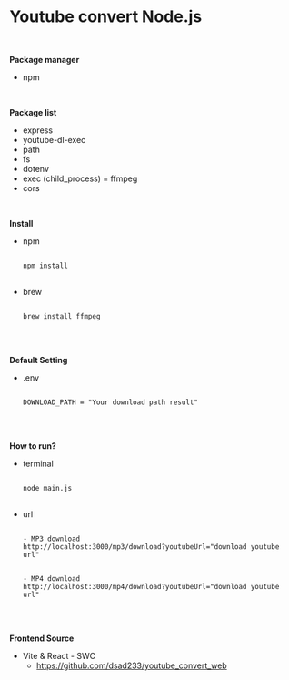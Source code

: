 # Youtube convert Node.js

</br>

**Package manager**
- npm

</br>

**Package list**
- express
- youtube-dl-exec
- path
- fs
- dotenv
- exec (child_process) = ffmpeg
- cors

</br>

**Install**
- npm
  <pre>
  <code>
  npm install
  </code>
  </pre>
  
- brew
  <pre>
  <code>
  brew install ffmpeg
  </code>
  </pre>


</br>


**Default Setting**
- .env
  <pre>
  <code>
  DOWNLOAD_PATH = "Your download path result"
  </code>
  </pre>


</br>


**How to run?**
- terminal
  <pre>
  <code>
  node main.js
  </code>
  </pre>
- url
  <pre>
  <code>
  - MP3 download
  http://localhost:3000/mp3/download?youtubeUrl="download youtube url"
  </br>
  - MP4 download
  http://localhost:3000/mp4/download?youtubeUrl="download youtube url"
  </code>
  </pre>

</br>

**Frontend Source**
- Vite & React - SWC
  - https://github.com/dsad233/youtube_convert_web
